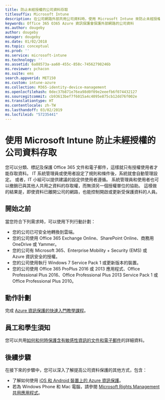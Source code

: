 ```yaml
---
title: 防止未經授權的公司資料存取
titlesuffix: Microsoft Intune
description: 在公司網路外部共用公司資料時，使用 Microsoft Intune 來防止未經授權的公司資料存取。
keywords: Office 365 O365 Azure 資訊保護會保護外部網路的公司資料
ms.author: dougeby
author: dougeby
manager: dougeby
ms.date: 01/02/2018
ms.topic: conceptual
ms.prod: ''
ms.service: microsoft-intune
ms.technology: ''
ms.assetid: 6a88573a-aa60-455c-858c-74562798246b
ms.reviewer: pchacon
ms.suite: ems
search.appverid: MET150
ms.custom: intune-azure
ms.collection: M365-identity-device-management
ms.openlocfilehash: 0dec37b871e76ea98d0f09e2eeefb6f074432127
ms.sourcegitcommit: cb93613bef7f6015a4c4095e875cb12dd76f002e
ms.translationtype: HT
ms.contentlocale: zh-TW
ms.lasthandoff: 03/02/2019
ms.locfileid: "57235441"
---
```

# <a name="prevent-unauthorized-access-to-company-data-using-microsoft-intune"></a>使用 Microsoft Intune 防止未經授權的公司資料存取

您可以分類、標記及保護 Office 365 文件和電子郵件，這樣就只有授權使用者才能存取資料。 IT 系統管理員或使用者設定了規則和條件後，系統就會自動管理設定。 或者，IT 小組可以提供建議的設定供使用者遵循。 系統管理員和使用者也可以撤銷已與其他人共用之資料的存取權，而無須另一個授權單位的協助。 這樣做的結果是，即使資料已離開公司的網路，也能控制開啟或更新受保護資料的人員。 

## <a name="before-you-begin"></a>開始之前

當您符合下列需求時，可以使用下列行動計劃：
* 您的公司已可安全地轉換到雲端。
* 您的公司使用 Office 365 Exchange Online、SharePoint Online、商務用 OneDrive 或 Yammer。
* 您的公司有 Microsoft 365、Enterprise Mobility + Security (EMS) 或 Azure 資訊安全的授權。
* 您的公司使用執行 Windows 7 Service Pack 1 或更新版本的裝置。
* 您的公司使用 Office 365 ProPlus 2016 或 2013 應用程式、Office Professional Plus 2016、Office Professional Plus 2013 Service Pack 1 或 Office Professional Plus 2010。

## <a name="action-plan"></a>動作計劃

完成 [Azure 資訊保護的快速入門教學課程](https://docs.microsoft.com/information-protection/get-started/infoprotect-quick-start-tutorial)。  

## <a name="what-to-tell-employees-and-students"></a>員工和學生須知

您可以共用[如何和何時保護含有敏感性資訊的文件和電子郵件](https://docs.microsoft.com/information-protection/deploy-use/help-users)的詳細資料。

## <a name="next-steps"></a>後續步驟

在接下來的步驟中，您可以深入了解提高公司資料保護的其他方式，包含： 

* 了解如何使用 [iOS 和 Android 裝置上的 Azure 資訊保護](https://docs.microsoft.com/information-protection/rms-client/mobile-app-faq)。
* 若為 Windows Phone 和 Mac 電腦，請參閱 [Microsoft Rights Management 共用應用程式](https://technet.microsoft.com/dn451248)。
